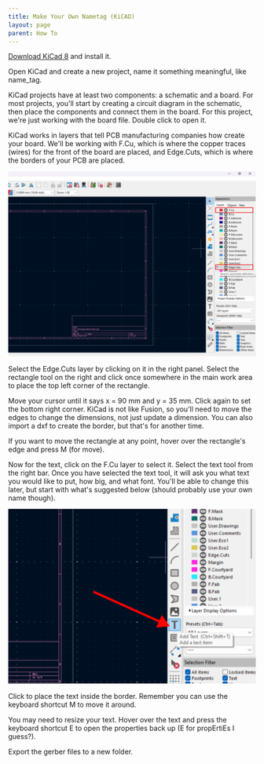 ```yaml
---
title: Make Your Own Nametag (KiCAD)
layout: page
parent: How To
---
```


[Download KiCad 8](https://www.kicad.org/download/) and install it.

Open KiCad and create a new project, name it something meaningful, like name_tag.

KiCad projects have at least two components: a schematic and a board. For most projects, you'll start by creating a circuit diagram in the schematic, then place the components and connect them in the board. For this project, we're just working with the board file. Double click to open it.

KiCad works in layers that tell PCB manufacturing companies how create your board. We'll be working with F.Cu, which is where the copper traces (wires) for the front of the board are placed, and Edge.Cuts, which is where the borders of your PCB are placed.

![Image highlighting layers](/assets/how_to/kicad_name/layers.svg)

Select the Edge.Cuts layer by clicking on it in the right panel. Select the rectangle tool on the right and click once somewhere in the main work area to place the top left corner of the rectangle.

Move your cursor until it says x = 90 mm and y = 35 mm. Click again to set the bottom right corner. KiCad is not like Fusion, so you'll need to move the edges to change the dimensions, not just update a dimension. You can also import a dxf to create the border, but that's for another time.

If you want to move the rectangle at any point, hover over the rectangle's edge and press M (for move).

Now for the text, click on the F.Cu layer to select it. Select the text tool from the right bar. Once you have selected the text tool, it will ask you what text you would like to put, how big, and what font. You'll be able to change this later, but start with what's suggested below (should probably use your own name though).

![Image of text tool](/assets/how_to/kicad_name/text.svg)

Click to place the text inside the border. Remember you can use the keyboard shortcut M to move it around.

You may need to resize your text. Hover over the text and press the keyboard shortcut E to open the properties back up (E for propErtiEs I guess?).

Export the gerber files to a new folder.
